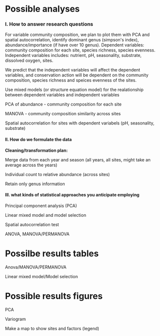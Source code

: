 # Possible analyses
### I. How to answer research questions 
For variable community composition, we plan to plot them with PCA and spatial autocorrelation, identify dominant genus (simpson's index), abundance/importance (if have over 10 genus).
Dependent variables: community composition for each site, species richness, species evenness. 
Independent variables includes: nutrient, pH, seasonality, substrate, dissolved oxygen, sites. 

We predict that the independent variables will affect the dependent variables, and conservation action will be dependent on the community composition, species richness and speices evenness of the sites. 

Use mixed models (or structure equation model) for the realationship between dependent variables and independent variables 

PCA of abundance - community composition for each site

MANOVA - community composition similarity across sites 

Spatial autocorrelation for sites with dependent variabels (pH, seasonality, substrate)


#### II. How do we formulate the data

 **Cleaning/transformation plan:**

Merge data from each year and season (all years, all sites, might take an average across the years)

Individual count to relative abundance (across sites)

Retain only genus information 


#### III. what kinds of statistical approaches you anticipate employing
Principal component analysis (PCA)

Linear mixed model and model selection  

Spatial autocorrelation test 

ANOVA, MANOVA/PERMANOVA


# Possilbe results tables
Anova/MANOVA/PERMANOVA

Linear mixed model/Model selection 


# Possible results figures 
PCA

Variogram

Make a map to show sites and factors (legend)





